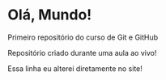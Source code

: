 # Olá, Mundo!
 Primeiro repositório do curso de Git e GitHub


 Repositório criado durante uma aula ao vivo!

 Essa linha eu alterei diretamente no site!
